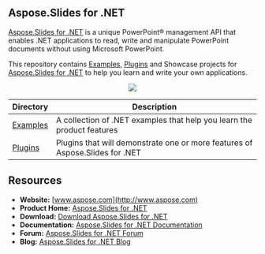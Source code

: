 ## Aspose.Slides for .NET

[Aspose.Slides for .NET](http://www.aspose.com/products/slides/net) is a unique PowerPoint® management API that enables .NET applications to read, write and manipulate PowerPoint documents without using Microsoft PowerPoint.

This repository contains [Examples](Examples), [Plugins](Plugins) and Showcase projects for [Aspose.Slides for .NET](http://www.aspose.com/products/slides/net) to help you learn and write your own applications.

<p align="center">

  <a title="Download complete Aspose.Slides for .NET source code" href="https://github.com/aspose-slides/Aspose.Slides-for-.NET/archive/master.zip">
	<img src="https://raw.github.com/AsposeExamples/java-examples-dashboard/master/images/downloadZip-Button-Large.png" />
  </a>
</p>

Directory | Description
--------- | -----------
[Examples](Examples)  | A collection of .NET examples that help you learn the product features
[Plugins](Plugins)  | Plugins that will demonstrate one or more features of Aspose.Slides for .NET

## Resources

+ **Website:** [www.aspose.com](http://www.aspose.com)
+ **Product Home:** [Aspose.Slides for .NET](http://www.aspose.com/products/slides/net)
+ **Download:** [Download Aspose.Slides for .NET](https://downloads.aspose.com/slides/net)
+ **Documentation:** [Aspose.Slides for .NET Documentation](https://docs.aspose.com/display/slidesnet/Home)
+ **Forum:** [Aspose.Slides for .NET Forum](http://www.aspose.com/community/forums/aspose.slides-product-family/109/showforum.aspx)
+ **Blog:** [Aspose.Slides for .NET Blog](https://blog.aspose.com/category/aspose-products/aspose-slides-product-family/)

